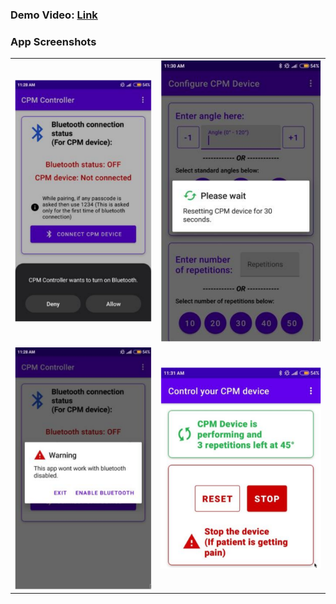 ### Demo Video: [Link](https://drive.google.com/file/d/1JNAyuj7XRdWA6A8haDhxC6KvY6M1vBg9/view?usp=drive_link)
### App Screenshots
<table>
  <tr>
    <td><img src="./Screenshots/1.png" alt="1"></td>
    <td><img src="./Screenshots/2.png" alt="2"></td>
   </tr> 
   <tr>
      <td><img src="./Screenshots/3.png" alt="3"></td>
      <td><img src="./Screenshots/4.png" alt="4"></td>
  </tr>
</table>

